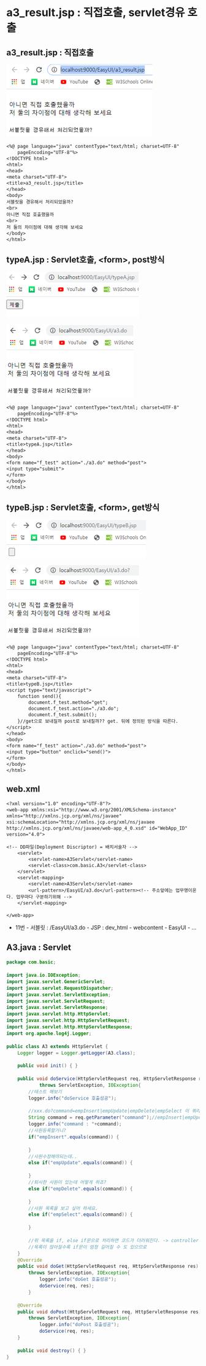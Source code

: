 # a3\_result.jsp : 직접호출, servlet경유 호출

## a3\_result.jsp : 직접호출

![](../../../.gitbook/assets/1%20%2863%29.png)

```markup
<%@ page language="java" contentType="text/html; charset=UTF-8"
    pageEncoding="UTF-8"%>
<!DOCTYPE html>
<html>
<head>
<meta charset="UTF-8">
<title>a3_result.jsp</title>
</head>
<body>
서블릿을 경유해서 처리되었을까?
<br>
아니면 직접 호출했을까
<br>
저 둘의 차이점에 대해 생각해 보세요
</body>
</html>
```

## typeA.jsp : Servlet호출, &lt;form&gt;, post방식

![](../../../.gitbook/assets/6%20%2818%29.png)

![URL&#xBCC0;&#xACBD;](../../../.gitbook/assets/6-14.png)

```markup
<%@ page language="java" contentType="text/html; charset=UTF-8"
    pageEncoding="UTF-8"%>
<!DOCTYPE html>
<html>
<head>
<meta charset="UTF-8">
<title>typeA.jsp</title>
</head>
<body>
<form name="f_test" action="./a3.do" method="post">
<input type="submit">
</form>
</body>
</html>
```

## typeB.jsp : Servlet호출, &lt;form&gt;, get방식

![](../../../.gitbook/assets/7%20%2811%29.png)

![&#xBC84;&#xD2BC; &#xD074;&#xB9AD;&#xC2DC; URL&#xBCC0;&#xACBD;](../../../.gitbook/assets/7-2.png)

```markup
<%@ page language="java" contentType="text/html; charset=UTF-8"
    pageEncoding="UTF-8"%>
<!DOCTYPE html>
<html>
<head>
<meta charset="UTF-8">
<title>typeB.jsp</title>
<script type="text/javascript">
	function send(){
		document.f_test.method="get";
		document.f_test.action="./a3.do";
		document.f_test.submit();
	}//get으로 보내질까 post로 보내질까?? get. 뒤에 정의된 방식을 따른다.
</script>
</head>
<body>
<form name="f_test" action="./a3.do" method="post">
<input type="button" onclick="send()">
</form>
</body>
</html>
```

## web.xml

```markup
<?xml version="1.0" encoding="UTF-8"?>
<web-app xmlns:xsi="http://www.w3.org/2001/XMLSchema-instance" xmlns="http://xmlns.jcp.org/xml/ns/javaee" xsi:schemaLocation="http://xmlns.jcp.org/xml/ns/javaee http://xmlns.jcp.org/xml/ns/javaee/web-app_4_0.xsd" id="WebApp_ID" version="4.0">

<!-- DD파일(Deployment Discriptor) = 배치서술자 -->	
	<servlet>
		<servlet-name>A3Servlet</servlet-name>
		<servlet-class>com.basic.A3</servlet-class>
	</servlet>
	<servlet-mapping>
		<servlet-name>A3Servlet</servlet-name>
		<url-pattern>/EasyUI/a3.do</url-pattern><!-- 주소앞에는 업무명이온다. 업무마다 구분하기위해 -->
	</servlet-mapping>

</web-app>
```

* 11번 - 서블릿 : /EasyUI/a3.do - JSP : dev\_html - webcontent - EasyUI - ...

## A3.java : Servlet

```java
package com.basic;

import java.io.IOException;
import javax.servlet.GenericServlet;
import javax.servlet.RequestDispatcher;
import javax.servlet.ServletException;
import javax.servlet.ServletRequest;
import javax.servlet.ServletResponse;
import javax.servlet.http.HttpServlet;
import javax.servlet.http.HttpServletRequest;
import javax.servlet.http.HttpServletResponse;
import org.apache.log4j.Logger;

public class A3 extends HttpServlet {	
	Logger logger = Logger.getLogger(A3.class);
	
	public void init() { }
	
	public void doService(HttpServletRequest req, HttpServletResponse res)
			throws ServletException, IOException{
		//테스트 해보기
		logger.info("doService 호출성공");
		
		//xxx.do?command=empInsert|empUpdate|empDelete|empSelect 이 쿼리스트링으로 
		String command = req.getParameter("command");//empInsert|empUpdate|empDelete|empSelect 이런걸 받아와 구분하자.
		logger.info("command : "+command);
		//사원등록할거니?
		if("empInsert".equals(command)) {
			
		}		
		//사원수정해야되는데..
		else if("empUpdate".equals(command)) {
			
		}				
		//퇴사한 사원이 있는데 어떻게 하죠?
		else if("empDelete".equals(command)) {
			
		}				
		//사원 목록을 보고 싶어 하세요.
		else if("empSelect".equals(command)) {
			
		}		
		
		//위 목록을 if, else if문으로 처리하면 코드가 더러워진다. -> controller mapper를 사용하자
		//목록이 많아질수록 if문이 엄청 길어질 수 도 있으므로
	}
	@Override
	public void doGet(HttpServletRequest req, HttpServletResponse res) 
		throws ServletException, IOException{
			logger.info("doGet 호출성공");
			doService(req, res);
		}
	
	@Override
	public void doPost(HttpServletRequest req, HttpServletResponse res) 
		throws ServletException, IOException{
			logger.info("doPost 호출성공");
			doService(req, res);
	}
	
	public void destroy() {	}	
}
```


